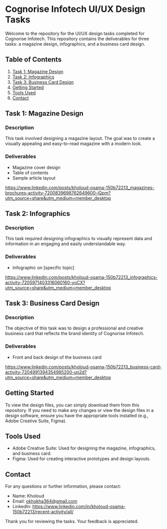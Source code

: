 # Cognorise Infotech UI/UX Design Tasks

Welcome to the repository for the UI/UX design tasks completed for Cognorise Infotech. This repository contains the deliverables for three tasks: a magazine design, infographics, and a business card design.

## Table of Contents
1. [Task 1: Magazine Design](#task-1-magazine-design)
2. [Task 2: Infographics](#task-2-infographics)
3. [Task 3: Business Card Design](#task-3-business-card-design)
4. [Getting Started](#getting-started)
5. [Tools Used](#tools-used)
6. [Contact](#contact)

## Task 1: Magazine Design
### Description
This task involved designing a magazine layout. The goal was to create a visually appealing and easy-to-read magazine with a modern look.

### Deliverables
- Magazine cover design
- Table of contents
- Sample article layout


https://www.linkedin.com/posts/kholoud-osama-150b72213_magazines-brochures-activity-7200839698762649600-jQpm?utm_source=share&utm_medium=member_desktop


## Task 2: Infographics
### Description
This task required designing infographics to visually represent data and information in an engaging and easily understandable way.

### Deliverables
- Infographic on [specific topic]


https://www.linkedin.com/posts/kholoud-osama-150b72213_infographics-activity-7205971403316060160-yoCX?utm_source=share&utm_medium=member_desktop


## Task 3: Business Card Design
### Description
The objective of this task was to design a professional and creative business card that reflects the brand identity of Cognorise Infotech.

### Deliverables
- Front and back design of the business card

https://www.linkedin.com/posts/kholoud-osama-150b72213_business-card-activity-7204991394354995200-un2d?utm_source=share&utm_medium=member_desktop


## Getting Started
To view the design files, you can simply download them from this repository. If you need to make any changes or view the design files in a design software, ensure you have the appropriate tools installed (e.g., Adobe Creative Suite, Figma).

## Tools Used
- Adobe Creative Suite: Used for designing the magazine, infographics, and business card.
- Figma: Used for creating interactive prototypes and design layouts.

## Contact
For any questions or further information, please contact:
- Name: Kholoud
- Email: okhokha364@gmail.com
- LinkedIn: https://www.linkedin.com/in/kholoud-osama-150b72213/recent-activity/all/

Thank you for reviewing the tasks. Your feedback is appreciated.
